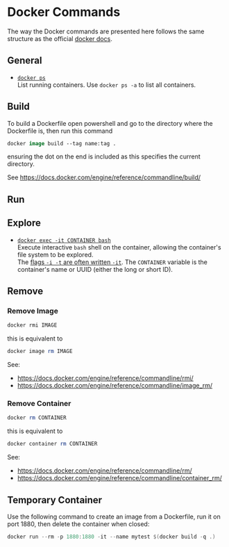 # Docker Commands

The way the Docker commands are presented here follows the same structure as the official [docker docs](https://docs.docker.com/reference/).


## General

 - [`docker ps`](https://docs.docker.com/engine/reference/commandline/ps/)  
   List running containers. Use `docker ps -a` to list all containers.

## Build
To build a Dockerfile open powershell and go to the directory where the Dockerfile is, then run this command
```ps
docker image build --tag name:tag .
```
ensuring the dot on the end is included as this specifies the current directory.

See https://docs.docker.com/engine/reference/commandline/build/

## Run


## Explore

 - [`docker exec -it CONTAINER bash`](https://docs.docker.com/engine/reference/commandline/exec/#run-docker-exec-on-a-running-container)  
   Execute interactive `bash` shell on the container, allowing the container's file system to be explored.  
   The [flags `-i -t` are often written `-it`](https://docs.docker.com/engine/reference/run/#foreground).
   The `CONTAINER` variable is the container's name or UUID (either the long or short ID).

## Remove

### Remove Image
```powershell
docker rmi IMAGE
```
this is equivalent to
```powershell
docker image rm IMAGE
```

See:
 - https://docs.docker.com/engine/reference/commandline/rmi/
 - https://docs.docker.com/engine/reference/commandline/image_rm/
 
### Remove Container
```powershell
docker rm CONTAINER
```
this is equivalent to
```powershell
docker container rm CONTAINER
```

See:
 - https://docs.docker.com/engine/reference/commandline/rm/
 - https://docs.docker.com/engine/reference/commandline/container_rm/
 
## Temporary Container
Use the following command to create an image from a Dockerfile, run it on port 1880, then delete the container when closed:
```powershell
docker run --rm -p 1880:1880 -it --name mytest $(docker build -q .)
```
